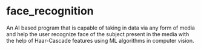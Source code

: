 # face_recognition
An AI based program that is capable of taking in data via any form  of media and help the user recognize face of the subject present in the media with the  help of Haar-Cascade features using ML algorithms in computer vision.
